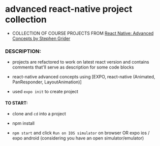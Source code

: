 # advanced react-native project collection

- COLLECTION OF COURSE PROJECTS FROM [React Native: Advanced Concepts by Stephen Grider](https://www.udemy.com/react-native-advanced/)

### DESCRIPTION:

- projects are refactored to work on latest react version and contains comments that'll serve as description for some code blocks

- react-native advanced concepts using [EXPO, react-native (Animated, PanResponder, LayoutAnimation)]

- used `expo init` to create project

#### TO START:

- clone and `cd` into a project

- npm install

- `npm start` and click `Run on IOS simulator` on browser OR expo ios / expo android (considering you have an open simulator/emulator)
